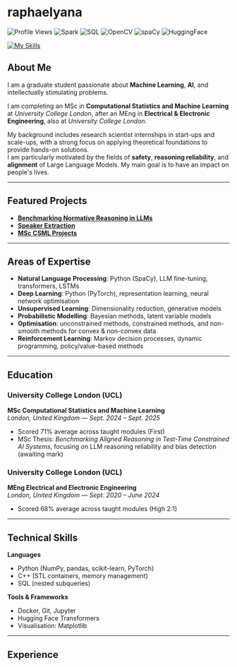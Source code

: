 # raphaelyana
![Profile Views](https://komarev.com/ghpvc/?username=raphaelyana&color=blue&style=flat-square) ![Spark](https://img.shields.io/badge/Spark-FF7F50?style=flat-square&logo=apachespark&logoColor=white) ![SQL](https://img.shields.io/badge/SQL-4479A1?style=flat-square&logo=postgresql&logoColor=white) ![OpenCV](https://img.shields.io/badge/OpenCV-5C3EE8?style=flat-square&logo=opencv&logoColor=white) ![spaCy](https://img.shields.io/badge/spaCy-09A3D5?style=flat-square&logo=spacy&logoColor=white) ![HuggingFace](https://img.shields.io/badge/Hugging%20Face-FFCA28?style=flat-square&logo=huggingface&logoColor=black)

[![My Skills](https://skillicons.dev/icons?i=py,pytorch,scikitlearn,matlab,git,cpp,docker,kubernetes)](https://skillicons.dev)

## About Me
I am a graduate student passionate about **Machine Learning**, **AI**, and intellectually stimulating problems.  

I am completing an MSc in **Computational Statistics and Machine Learning** at *University College London*, after an MEng in **Electrical & Electronic Engineering**, also at *University College London*.  

My background includes research scientist internships in start-ups and scale-ups, with a strong focus on applying theoretical foundations to provide hands-on solutions.  
I am particularly motivated by the fields of **safety**, **reasoning reliability**, and **alignment** of Large Language Models. My main goal is to have an impact on people's lives.  

---

## Featured Projects
- [**Benchmarking Normative Reasoning in LLMs**](https://github.com/raphaelyana/normative_reasoning_and_stereotypes)  
- [**Speaker Extraction**](https://github.com/raphaelyana/speaker_extraction)  
- [**MSc CSML Projects**](https://github.com/raphaelyana/csml-portfolio)  

---

## Areas of Expertise
- **Natural Language Processing**: Python (SpaCy), LLM fine-tuning, transformers, LSTMs  
- **Deep Learning**: Python (PyTorch), representation learning, neural network optimisation  
- **Unsupervised Learning**: Dimensionality reduction, generative models  
- **Probabilistic Modelling**: Bayesian methods, latent variable models  
- **Optimisation**: unconstrained methods, constrained methods, and non-smooth methods for convex & non-convex data  
- **Reinforcement Learning**: Markov decision processes, dynamic programming, policy/value-based methods  

---

## Education

### University College London (UCL)  
**MSc Computational Statistics and Machine Learning**  
*London, United Kingdom — Sept. 2024 – Sept. 2025*  

- Scored 71% average across taught modules (First)  
- MSc Thesis: *Benchmarking Aligned Reasoning in Test-Time Constrained AI Systems*, focusing on LLM reasoning reliability and bias detection (awaiting mark)  

### University College London (UCL)  
**MEng Electrical and Electronic Engineering**  
*London, United Kingdom — Sept. 2020 – June 2024*  

- Scored 68% average across taught modules (High 2:1)  

---

## Technical Skills
**Languages**  
- Python (NumPy, pandas, scikit-learn, PyTorch)  
- C++ (STL containers, memory management)  
- SQL (nested subqueries)  

**Tools & Frameworks**  
- Docker, Git, Jupyter  
- Hugging Face Transformers  
- Visualisation: Matplotlib  

---

## Experience




<!-- ## I am currently learning 
--- -->



<!-- ## Fun Facts
---
- I always feel bad for not taking some modules, because there are too many choices at univerisity. So I ask my friends to send me all the lecture slides and courseworks materials, and do them on my own in my additional time.
--- -->

<!--
**raphaelyana/raphaelyana** is a ✨ _special_ ✨ repository because its `README.md` (this file) appears on your GitHub profile.

Here are some ideas to get you started:

- 🔭 I’m currently working on ...
- 🌱 I’m currently learning ...
- 👯 I’m looking to collaborate on ...
- 🤔 I’m looking for help with ...
- 💬 Ask me about ...
- 📫 How to reach me: ...
- 😄 Pronouns: ...
- ⚡ Fun fact: ...
-->
